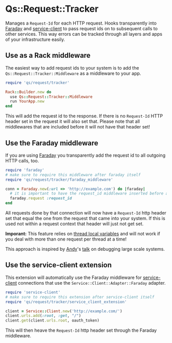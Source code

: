 # Qs::Request::Tracker

Manages a ``Request-Id`` for each HTTP request. Hooks transparently into [Faraday](https://github.com/lostisland/faraday) and [service-client](https://github.com/quarter-spiral/service-client) to pass request ids on to subsequent calls to other services. This way errors can be tracked through all layers and apps of your infrastructure easily.

## Use as a Rack middleware

The easiest way to add request ids to your system is to add the ``Qs::Request::Tracker::Middleware`` as a middleware to your app.

```ruby
require 'qs/request/tracker'

Rack::Builder.new do
  use Qs::Request::Tracker::Middleware
  run YourApp.new
end
```

This will add the request id to the response. If there is no ``Request-Id`` HTTP header set in the request it will also set that. Please note that all middlewares that are included before it will not have that header set!

## Use the Faraday middleware

If you are using [Faraday](https://github.com/lostisland/faraday) you transparently add the request id to all outgoing HTTP calls, too.

```ruby
require 'faraday'
# make sure to require this middleware after faraday itself
require 'qs/request/tracker/faraday_middleware'

conn = Faraday.new(:url => 'http://example.com') do |faraday|
  # it is important to have the request_id middleware inserted before any Faraday adapter
  faraday.request :request_id
end
```

All requests done by that connection will now have a ``Request-Id`` http header set that equal the one from the request that came into your system. If this is used not within a request context that header will just not get set.

**Imporant:** This feature relies on [thread local variables](http://www.ruby-doc.org/core-2.0/Thread.html#label-Fiber-local+vs.+Thread-local) and will not work if you deal with more than one request per thread at a time!

This approach is inspired by [Andy](https://github.com/adelcambre)'s [talk](http://www.youtube.com/watch?v=NpTT30wLL-w) on debugging large scale systems.

## Use the service-client extension

This extension will automatically use the Faraday middleware for [service-client](https://github.com/quarter-spiral/service-client) connections that use the ``Service::Client::Adapter::Faraday`` adapter.

```ruby
require 'service-client'
# make sure to require this extension after service-client itself
require 'qs/request/tracker/service_client_extension'

client = Service::Client.new('http://example.com/')
client.urls.add(:root, :get, "/")
client.get(client.urls.root, oauth_token)
```

This will then heave the ``Request-Id`` http header set through the Faraday middleware.